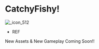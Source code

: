 # CatchyFishy!


![_icon_512](https://user-images.githubusercontent.com/42126490/207131453-b0dd582e-a524-47d6-8f37-90476bdf09ca.jpg)
- REF

New Assets & New Gameplay Coming Soon!!
